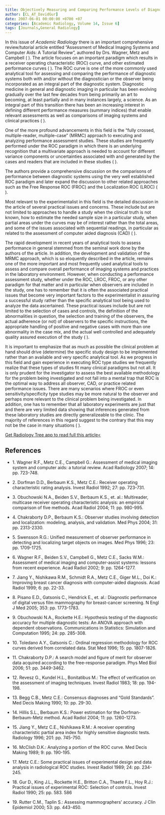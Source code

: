 ```yaml
---
title: Objectively Measuring and Comparing Performance Levels of Diagnostic Imaging Systems and Practices
author: [CL_AT_DavidGur]
date: 2007-06-01 00:00:00 +0700 +07
categories: [Academic Radiology, Volume 14, Issue 6]
tags: [Journals,General Radiology]
---
```

In this issue of _Academic Radiology_ there is an important comprehensive review/tutorial article entitled “Assessment of Medical Imaging Systems and Computer Aids: A Tutorial Review”, authored by Drs. Wagner, Metz and Campbell ( ). The article focuses on an important paradigm which results in a receiver operating characteristic (ROC) curve, and other estimated performance curves ( ). The ROC curve is one of the more commonly used analytical tool for assessing and comparing the performance of diagnostic systems both with and/or without the diagnostician or the observer being incorporated as an integral part of the diagnostic system. Diagnostic medicine in general and diagnostic imaging in particular has been evolving gradually over the last few decades from being primarily an art to becoming, at least partially and in many instances largely, a science. As an integral part of this transition there has been an increasing interest in defining different performance measures (summary indices) that enable relevant assessments as well as comparisons of imaging systems and clinical practices ( ).

One of the more profound advancements in this field is the “fully crossed, multiple-reader, multiple-case” (MRMC) approach to executing and analyzing performance assessment studies. These studies are frequently performed under the ROC paradigm in which there is an underlying recognition that a multivariate approach is needed to account for different variance components or uncertainties associated with and generated by the cases and readers that are included in these studies ( ).

The authors provide a comprehensive discussion on the comparisons of performance between diagnostic systems using the very well established ROC paradigm and later expand the discussion to other related approaches such as the Free Response ROC (FROC) and the Localization ROC (LROC) ( ).

Most relevant to the experimentalist in this field is the detailed discussion in the article of several practical issues and concerns. These include but are not limited to approaches to handle a study when the clinical truth is not known, how to estimate the needed sample size in a particular study, when partial areas under the curves may be of interest rather than the total areas, and some of the issues associated with sequential readings, in particular as related to the assessment of computer aided diagnosis (CAD) ( ).

The rapid development in recent years of analytical tools to assess performance in general stemmed from the seminal work done by the authors of the article. In addition, the development and validation of the MRMC approach, which is so eloquently described in the article, remains one of the more important and most frequently used analytical tools to assess and compare overall performance of imaging systems and practices in the laboratory environment. However, when conducting a performance assessment study, whether under the ROC, LROC, FROC, or any other paradigm for that matter and in particular when observers are included in the study, one has to remember that it is often the associated practical issues that become very important factors to the experimentalist in assuring a successful study rather than the specific analytical tool being used to analyze the data ascertained. These practical issues include but are not limited to the selection of cases and controls, the definition of the abnormalities in question, the selection and training of the observers, the actual adherence (or not) of observers to the specific instructions, the appropriate handling of positive and negative cases with more than one abnormality in the case mix, and the actual well controlled and adequately quality assured execution of the study ( ).

It is important to emphasize that as much as possible the clinical problem at hand should drive (determine) the specific study design to be implemented rather than an available and very specific analytical tool. As we progress in this field and gain experience in executing ROC type studies we frequently realize that these types of studies fit many clinical paradigms but not all. It is only prudent for the investigator to assess the best available methodology for the problem being investigated and not fall into a mental trap that ROC is the optimal way to address all observer, CAD, or practice related performance issues. There are many scenarios where FROC or even sensitivity/specificity type studies may be more natural to the observer and perhaps more relevant to the clinical problem being investigated. In addition, one has to remember that all laboratory experiments are just that and there are very limited data showing that inferences generated from these laboratory studies are directly generalizeable to the clinic. The majority of references in this regard suggest to the contrary that this may not be the case in many situations ( ).

[Get Radiology Tree app to read full this article<](https://clinicalpub.com/app)

## References

- 1\. Wagner R.F., Metz C.E., Campbell G.: Assessment of medical imaging system and computer aids: a tutorial review. Acad Radiology 2007; 14: pp. 723-748.


- 2\. Dorfman D.D., Berbaum K.S., Metz C.E.: Receiver operating characteristic rating analysis. Invest Radiol 1992; 27: pp. 723-731.


- 3\. Obuchowski N.A., Beiden S.V., Berbaum K.S., et. al.: Multireader, multicase receiver operating characteristic analysis: an empirical comparison of five methods. Acad Radiol 2004; 11: pp. 980-995.


- 4\. Chakraborty D.P., Berbaum K.S.: Observer studies involving detection and localization: modeling, analysis, and validation. Med Phys 2004; 31: pp. 2313-2330.


- 5\. Swensson R.G.: Unified measurement of observer performance in detecting and localizing target objects on images. Med Phys 1996; 23: pp. 1709-1725.


- 6\. Wagner R.F., Beiden S.V., Campbell G., Metz C.E., Sacks W.M.: Assessment of medical imaging and computer-assist systems: lessons from recent experience. Acad Radiol 2002; 9: pp. 1264-1277.


- 7\. Jiang Y., Nishikawa R.M., Schmidt R.A., Metz C.E., Giger M.L., Doi K.: Improving breast cancer diagnosis with computer-aided diagnosis. Acad Radiol 1999; 6: pp. 22-33.


- 8\. Pisano E.D., Gatsonis C., Hendrick E., et. al.: Diagnostic performance of digital versus film mammography for breast-cancer screening. N Engl J Med 2005; 353: pp. 1773-1783.


- 9\. Obuchowski N.A., Rockette H.E.: Hypothesis testing of the diagnostic accuracy for multiple diagnostic tests: An ANOVA approach with dependent observations. Communications in Statistics: Simulation and Computation 1995; 24: pp. 285-308.


- 10\. Toledano A.Y., Gatsonis C.: Ordinal regression methodology for ROC curves derived from correlated data. Stat Med 1996; 15: pp. 1807-1826.


- 11\. Chakraborty D.P.: A search model and figure of merit for observer data acquired according to the free-response paradigm. Phys Med Biol 2006; 51: pp. 3449-3462.


- 12\. Revesz G., Kundel H.L., Bonitatibus M.: The effect of verification on the assessment of imaging techniques. Invest Radiol 1983; 18: pp. 194-198.


- 13\. Begg C.B., Metz C.E.: Consensus diagnoses and “Gold Standards”. Med Decis Making 1990; 10: pp. 29-30.


- 14\. Hillis S.L., Berbaum K.S.: Power estimation for the Dorfman-Berbaum-Metz method. Acad Radiol 2004; 11: pp. 1260-1273.


- 15\. Jiang Y., Metz C.E., Nishikawa R.M.: A receiver operating characteristic partial area index for highly sensitive diagnostic tests. Radiology 1996; 201: pp. 745-750.


- 16\. McClish D.K.: Analyzing a portion of the ROC curve. Med Decis Making 1989; 9: pp. 190-195.


- 17\. Metz C.E.: Some practical issues of experimental design and data analysis in radiological ROC studies. Invest Radiol 1989; 24: pp. 234-245.


- 18\. Gur D., King J.L., Rockette H.E., Britton C.A., Thaete F.L., Hoy R.J.: Practical issues of experimental ROC: Selection of controls. Invest Radiol 1990; 25: pp. 583. 586


- 19\. Rutter C.M., Taplin S.: Assessing mammographers’ accuracy. J Clin Epidemiol 2000; 53: pp. 443-450.